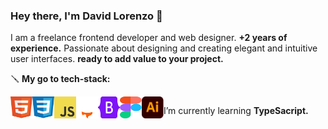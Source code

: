 ### Hey there, I'm David Lorenzo 👋
I am a freelance frontend developer and web designer.
**+2 years of experience.** Passionate about designing and creating elegant and intuitive user interfaces. **ready to add value to your project.**

🪛 **My go to tech-stack:**
<section style="display: flex;">
  <img src="./assets/html5.svg" alt="Html" style="width: 35px; height: 35px;" />
  <img src="./assets/css.svg" alt="Css" style="width: 35px; height: 35px;" />
  <img src="./assets/javascript.svg" alt="Javascript" style="width: 35px; height: 35px;" />
  <img src="./assets/Astro_dark.svg" alt="Astro" style="width: 35px; height: 35px;" />
  <img src="./assets/bootstrap.svg" alt="Bootstrap" style="width: 35px; height: 35px;" />
  <img src="./assets/figma.svg" alt="Figma" style="width: 35px; height: 35px;" />
  <img src="./assets/illustrator.svg" alt="Illustrator" style="width: 35px; height: 35px;" />
<section>

I’m currently learning **TypeSacript.**

